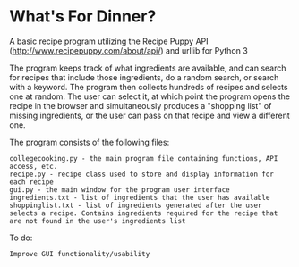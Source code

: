 # What's For Dinner?
A basic recipe program utilizing the Recipe Puppy API (http://www.recipepuppy.com/about/api/) and urllib for Python 3

The program keeps track of what ingredients are available, and can search for recipes that include those ingredients, do a random search, or search with a keyword. The program then collects hundreds of recipes and selects one at random. The user can select it, at which point the program opens the recipe in the browser and simultaneously produces a "shopping list" of missing ingredients, or the user can pass on that recipe and view a different one. 

The program consists of the following files:

    collegecooking.py - the main program file containing functions, API access, etc.
    recipe.py - recipe class used to store and display information for each recipe
    gui.py - the main window for the program user interface
    ingredients.txt - list of ingredients that the user has available
    shoppinglist.txt - list of ingredients generated after the user selects a recipe. Contains ingredients required for the recipe that are not found in the user's ingredients list

To do:

    Improve GUI functionality/usability

